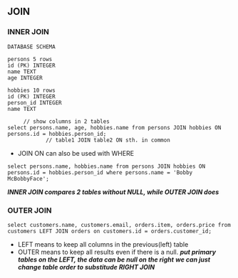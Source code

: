 ## JOIN

### INNER JOIN

```
DATABASE SCHEMA

persons 5 rows
id (PK) INTEGER
name TEXT
age INTEGER

hobbies 10 rows
id (PK) INTEGER
person_id INTEGER
name TEXT
```
```
     // show columns in 2 tables
select persons.name, age, hobbies.name from persons JOIN hobbies ON persons.id = hobbies.person_id;
            // table1 JOIN table2 ON sth. in common
```
- JOIN ON can also be used with WHERE
```
select persons.name, hobbies.name from persons JOIN hobbies ON persons.id = hobbies.person_id where persons.name = 'Bobby McBobbyFace';
```
***INNER JOIN compares 2 tables without NULL, while OUTER JOIN does***

### OUTER JOIN
```
select customers.name, customers.email, orders.item, orders.price from customers LEFT JOIN orders on customers.id = orders.customer_id;
```
- LEFT means to keep all columns in the previous(left) table
- OUTER means to keep all results even if there is a null.
***put primary tables on the LEFT, the data can be null on the right***
***we can just change table order to substitude RIGHT JOIN***




